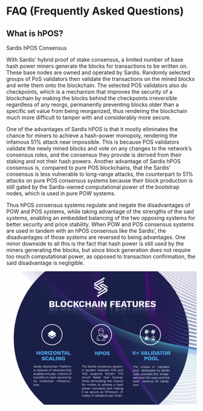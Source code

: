 # FAQ (Frequently Asked Questions)

## What is hPOS?

Sardis hPOS Consensus


With Sardis’ hybrid proof of stake consensus, a limited number of base hash power miners generate the blocks for transactions to be written on. These base nodes are owned and operated by Sardis. Randomly selected groups of PoS validators then validate the transactions on the mined blocks and write them onto the blockchain. The selected POS validators also do checkpoints, which is a mechanism that improves the security of a blockchain by making the blocks behind the checkpoints irreversible regardless of any reorgs, permanently preventing blocks older than a specific set value from being reorganized, thus rendering the blockchain much more difficult to tamper with and considerably more secure.

One of the advantages of Sardis hPOS is that it mostly eliminates the chance for miners to achieve a hash-power monopoly, rendering the infamous 51% attack near impossible. This is because POS validators validate the newly mined blocks and vote on any changes to the network’s consensus roles, and the consensus they provide is derived from their staking and not their hash powers. Another advantage of Sardis hPOS consensus is, compared to pure POS blockchains, that the Sardis’ consensus is less vulnerable to long-range attacks, the counterpart to 51% attacks on pure POS consensus systems because their block production is still gated by the Sardis-owned computational power of the bootstrap nodes, which is used in pure POW systems.


Thus hPOS consensus systems regulate and negate the disadvantages of POW and POS systems, while taking advantage of the strengths of the said systems, enabling an embedded balancing of the two opposing systems for better security and price stability. When POW and POS consensus systems are used in tandem with an hPOS consensus like the Sardis’, the disadvantages of those systems are reversed to being advantages. One minor downside to all this is the fact that hash power is still used by the miners generating the blocks, but since block generation does not require too much computational power, as opposed to transaction confirmation, the said disadvantage is negligible.

![Sardis](../static/img/hpos.png)
